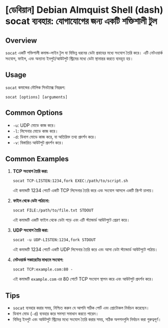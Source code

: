# [ডেবিয়ান] Debian Almquist Shell (dash) socat ব্যবহার: যোগাযোগের জন্য একটি শক্তিশালী টুল

## Overview
`socat` একটি শক্তিশালী কমান্ড-লাইন টুল যা বিভিন্ন ধরনের ডেটা প্রবাহের মধ্যে সংযোগ তৈরি করে। এটি নেটওয়ার্ক সংযোগ, ফাইল, এবং অন্যান্য ইনপুট/আউটপুট স্ট্রিমের মধ্যে ডেটা স্থানান্তর করতে ব্যবহৃত হয়।

## Usage
`socat` কমান্ডের মৌলিক সিনট্যাক্স নিম্নরূপ:

```
socat [options] [arguments]
```

## Common Options
- `-u`: UDP মোডে কাজ করে।
- `-l`: লিসেনার মোডে কাজ করে।
- `-d`: ডিবাগ মোডে কাজ করে, যা অতিরিক্ত তথ্য প্রদর্শন করে।
- `-v`: বিস্তারিত আউটপুট প্রদর্শন করে।

## Common Examples
1. **TCP সংযোগ তৈরি করা:**
   ```
   socat TCP-LISTEN:1234,fork EXEC:/path/to/script.sh
   ```
   এই কমান্ডটি 1234 পোর্টে একটি TCP লিসেনার তৈরি করে এবং সংযোগ আসলে একটি স্ক্রিপ্ট চালায়।

2. **ফাইল থেকে ডেটা পাঠানো:**
   ```
   socat FILE:/path/to/file.txt STDOUT
   ```
   এই কমান্ডটি একটি ফাইল থেকে ডেটা পড়ে এবং এটি স্ট্যান্ডার্ড আউটপুটে প্রেরণ করে।

3. **UDP সংযোগ তৈরি করা:**
   ```
   socat -u UDP-LISTEN:1234,fork STDOUT
   ```
   এই কমান্ডটি 1234 পোর্টে একটি UDP লিসেনার তৈরি করে এবং আসা ডেটা স্ট্যান্ডার্ড আউটপুটে পাঠায়।

4. **নেটওয়ার্ক সকারেটের মাধ্যমে সংযোগ:**
   ```
   socat TCP:example.com:80 - 
   ```
   এই কমান্ডটি `example.com` এর 80 পোর্টে TCP সংযোগ স্থাপন করে এবং আউটপুট প্রদর্শন করে।

## Tips
- `socat` ব্যবহার করার সময়, নিশ্চিত করুন যে আপনি সঠিক পোর্ট এবং প্রোটোকল নির্বাচন করেছেন।
- ডিবাগ মোড (`-d`) ব্যবহার করে সমস্যা সমাধান করতে পারেন।
- বিভিন্ন ইনপুট এবং আউটপুট স্ট্রিমের মধ্যে সংযোগ তৈরি করার সময়, সঠিক অপশনগুলি নির্বাচন করা গুরুত্বপূর্ণ।